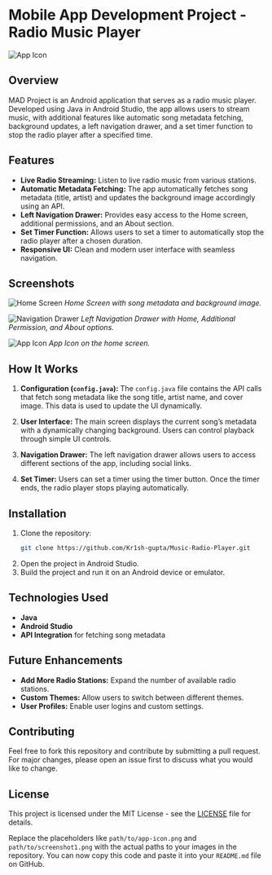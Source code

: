 # Mobile App Development Project - Radio Music Player

![App Icon](path/to/app-icon.png)

## Overview

MAD Project is an Android application that serves as a radio music player. Developed using Java in Android Studio, the app allows users to stream music, with additional features like automatic song metadata fetching, background updates, a left navigation drawer, and a set timer function to stop the radio player after a specified time.

## Features

- **Live Radio Streaming:** Listen to live radio music from various stations.
- **Automatic Metadata Fetching:** The app automatically fetches song metadata (title, artist) and updates the background image accordingly using an API.
- **Left Navigation Drawer:** Provides easy access to the Home screen, additional permissions, and an About section.
- **Set Timer Function:** Allows users to set a timer to automatically stop the radio player after a chosen duration.
- **Responsive UI:** Clean and modern user interface with seamless navigation.

## Screenshots

![Home Screen](path/to/screenshot1.png)
*Home Screen with song metadata and background image.*

![Navigation Drawer](path/to/screenshot2.png)
*Left Navigation Drawer with Home, Additional Permission, and About options.*

![App Icon](path/to/screenshot3.png)
*App Icon on the home screen.*

## How It Works

1. **Configuration (`config.java`):** The `config.java` file contains the API calls that fetch song metadata like the song title, artist name, and cover image. This data is used to update the UI dynamically.
  
2. **User Interface:** The main screen displays the current song’s metadata with a dynamically changing background. Users can control playback through simple UI controls.
  
3. **Navigation Drawer:** The left navigation drawer allows users to access different sections of the app, including social links.

4. **Set Timer:** Users can set a timer using the timer button. Once the timer ends, the radio player stops playing automatically.

## Installation

1. Clone the repository:
   ```bash
   git clone https://github.com/Kr1sh-gupta/Music-Radio-Player.git
   ```
2. Open the project in Android Studio.
3. Build the project and run it on an Android device or emulator.

## Technologies Used

- **Java**
- **Android Studio**
- **API Integration** for fetching song metadata

## Future Enhancements

- **Add More Radio Stations:** Expand the number of available radio stations.
- **Custom Themes:** Allow users to switch between different themes.
- **User Profiles:** Enable user logins and custom settings.

## Contributing

Feel free to fork this repository and contribute by submitting a pull request. For major changes, please open an issue first to discuss what you would like to change.

## License

This project is licensed under the MIT License - see the [LICENSE](LICENSE) file for details.

Replace the placeholders like `path/to/app-icon.png` and `path/to/screenshot1.png` with the actual paths to your images in the repository. You can now copy this code and paste it into your `README.md` file on GitHub.
